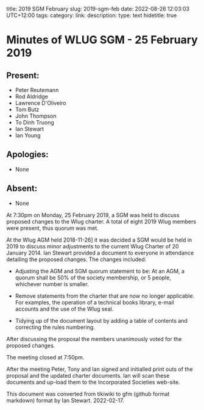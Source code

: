 title: 2019 SGM February
slug: 2019-sgm-feb
date: 2022-08-26 12:03:03 UTC+12:00
tags: 
category: 
link: 
description: 
type: text
hidetitle: true

# Minutes of WLUG SGM - 25 February 2019

## Present:

  - Peter Reutemann
  - Rod Aldridge
  - Lawrence D'Oliveiro
  - Tom Butz
  - John Thompson
  - To Dinh Truong
  - Ian Stewart
  - Ian Young

## Apologies:

  - None

## Absent:

  - None

At 7:30pm on Monday, 25 February 2019, a SGM was held to discuss
proposed changes to the Wlug charter. A total of eight 2019 Wlug members
were present, thus quorum was met.

At the Wlug AGM held 2018-11-26] 
it was decided a SGM would be held in 2019 to discuss minor adjustments
to the current Wlug Charter of 20 January 2014. Ian Stewart provided a
document to everyone in attendance detailing the proposed changes. The
changes included:

  - Adjusting the AGM and SGM quorum statement to be: At an AGM, a
    quorum shall be 50% of the society membership, or 5 people,
    whichever number is smaller.

  - Remove statements from the charter that are now no longer
    applicable. For examples, the operation of a technical books
    library, e-mail accounts and the use of the Wlug seal.

  - Tidying up of the document layout by adding a table of contents and
    correcting the rules numbering.

After discussing the proposal the members unanimously voted for the
proposed changes.

The meeting closed at 7:50pm.

After the meeting Peter, Tony and Ian signed and initialled print outs
of the proposal and the updated charter documents. Ian will scan these
documents and up-load them to the Incorporated Societies web-site.

This document was converted from tikiwiki to gfm (github format markdown) format by Ian Stewart. 2022-02-17.
